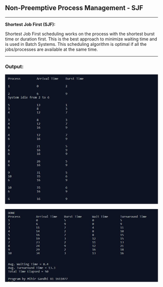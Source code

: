 ## Non-Preemptive Process Management - SJF

-----------------------------------------
**Shortest Job First (SJF):**

Shortest Job First scheduling works on the process with the shortest burst time or duration first. This is the best approach to minimize waiting time and is used in Batch Systems. This scheduling algorithm is optimal if all the jobs/processes are available at the same time.

------------------------------------------
### Output:

<p align="center">
    <img src="./output/1.jpg">
</p>

<p align="center">
    <img src="./output/2.jpg">
</p>
